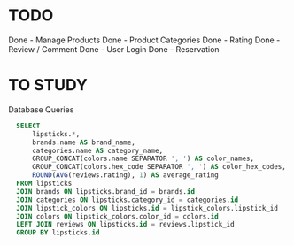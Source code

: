 # TODO

Done - Manage Products
Done - Product Categories
Done - Rating
Done - Review / Comment
Done - User Login
Done - Reservation

# TO STUDY

Database Queries

```sql
  SELECT
      lipsticks.*,
      brands.name AS brand_name,
      categories.name AS category_name,
      GROUP_CONCAT(colors.name SEPARATOR ', ') AS color_names,
      GROUP_CONCAT(colors.hex_code SEPARATOR ', ') AS color_hex_codes,
      ROUND(AVG(reviews.rating), 1) AS average_rating
  FROM lipsticks
  JOIN brands ON lipsticks.brand_id = brands.id
  JOIN categories ON lipsticks.category_id = categories.id
  JOIN lipstick_colors ON lipsticks.id = lipstick_colors.lipstick_id
  JOIN colors ON lipstick_colors.color_id = colors.id
  LEFT JOIN reviews ON lipsticks.id = reviews.lipstick_id
  GROUP BY lipsticks.id
```
